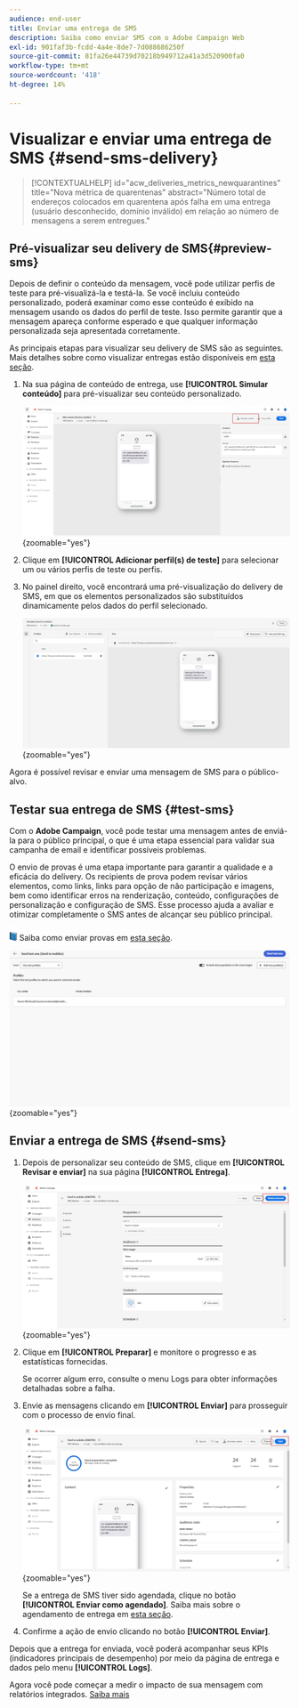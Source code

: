```yaml
---
audience: end-user
title: Enviar uma entrega de SMS
description: Saiba como enviar SMS com o Adobe Campaign Web
exl-id: 901faf3b-fcdd-4a4e-8de7-7d088686250f
source-git-commit: 81fa26e44739d70218b949712a41a3d520900fa0
workflow-type: tm+mt
source-wordcount: '418'
ht-degree: 14%

---
```


# Visualizar e enviar uma entrega de SMS {#send-sms-delivery}

>[!CONTEXTUALHELP]
>id="acw_deliveries_metrics_newquarantines"
>title="Nova métrica de quarentenas"
>abstract="Número total de endereços colocados em quarentena após falha em uma entrega (usuário desconhecido, domínio inválido) em relação ao número de mensagens a serem entregues."

## Pré-visualizar seu delivery de SMS{#preview-sms}

Depois de definir o conteúdo da mensagem, você pode utilizar perfis de teste para pré-visualizá-la e testá-la. Se você incluiu conteúdo personalizado, poderá examinar como esse conteúdo é exibido na mensagem usando os dados do perfil de teste. Isso permite garantir que a mensagem apareça conforme esperado e que qualquer informação personalizada seja apresentada corretamente.

As principais etapas para visualizar seu delivery de SMS são as seguintes. Mais detalhes sobre como visualizar entregas estão disponíveis em [esta seção](../preview-test/preview-content.md).

1. Na sua página de conteúdo de entrega, use **[!UICONTROL Simular conteúdo]** para pré-visualizar seu conteúdo personalizado.

   ![](assets/sms_send_1.png){zoomable="yes"}

1. Clique em **[!UICONTROL Adicionar perfil(s) de teste]** para selecionar um ou vários perfis de teste ou perfis.

   <!--
    Once your test profiles are selected, click **[!UICONTROL Select]**.
    ![](assets/sms_send_2.png){zoomable="yes"}
    -->

1. No painel direito, você encontrará uma pré-visualização do delivery de SMS, em que os elementos personalizados são substituídos dinamicamente pelos dados do perfil selecionado.

   ![](assets/sms_send_3.png){zoomable="yes"}

Agora é possível revisar e enviar uma mensagem de SMS para o público-alvo.

## Testar sua entrega de SMS {#test-sms}

Com o **Adobe Campaign**, você pode testar uma mensagem antes de enviá-la para o público principal, o que é uma etapa essencial para validar sua campanha de email e identificar possíveis problemas.

O envio de provas é uma etapa importante para garantir a qualidade e a eficácia do delivery. Os recipients de prova podem revisar vários elementos, como links, links para opção de não participação e imagens, bem como identificar erros na renderização, conteúdo, configurações de personalização e configuração de SMS. Esse processo ajuda a avaliar e otimizar completamente o SMS antes de alcançar seu público principal.

![](../assets/do-not-localize/book.png) Saiba como enviar provas em [esta seção](../preview-test/test-deliveries.md).

![](assets/sms_send_6.png){zoomable="yes"}

## Enviar a entrega de SMS {#send-sms}

1. Depois de personalizar seu conteúdo de SMS, clique em **[!UICONTROL Revisar e enviar]** na sua página **[!UICONTROL Entrega]**.

   ![](assets/sms_send_4.png){zoomable="yes"}

1. Clique em **[!UICONTROL Preparar]** e monitore o progresso e as estatísticas fornecidas.

   Se ocorrer algum erro, consulte o menu Logs para obter informações detalhadas sobre a falha.

1. Envie as mensagens clicando em **[!UICONTROL Enviar]** para prosseguir com o processo de envio final.

   ![](assets/sms_send_5.png){zoomable="yes"}

   Se a entrega de SMS tiver sido agendada, clique no botão **[!UICONTROL Enviar como agendado]**. Saiba mais sobre o agendamento de entrega em [esta seção](../msg/gs-messages.md#schedule-the-delivery-sending).


1. Confirme a ação de envio clicando no botão **[!UICONTROL Enviar]**.

Depois que a entrega for enviada, você poderá acompanhar seus KPIs (indicadores principais de desempenho) por meio da página de entrega e dados pelo menu **[!UICONTROL Logs]**.

Agora você pode começar a medir o impacto de sua mensagem com relatórios integrados. [Saiba mais](../reporting/sms-report.md)
